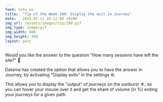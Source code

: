 ```yaml
---
feed: totw_en
title:  "Tip of the Week 109: Display the exit in Journey"
date:   2024-03-21 10:12:00 +0200
img_url: /assets/images/tip/109.gif
img_type: image/gif
img_width: 600
img_height: 300
layout: post
---
```



Would you like the answer to the question "How many sessions have left the site?"  🤔  

Datama has created the option that allows you to have the answer in Journey, by activating "Display exits" in the settings ⚙️.  

This allows you to display the "output" of journeys on the sunburst ☀️, so you can hover your mouse over it and get the share of volume (in %) exiting your journeys for a given path.
